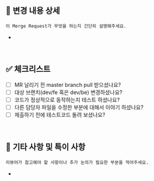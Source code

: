 ## 📌 변경 내용 상세
`이 Merge Request가 무엇을 하는지 간단히 설명해주세요.`

- 

<br>

## ✅ 체크리스트
- [ ] MR 날리기 전 master branch pull 받으셨나요?
- [ ] 대상 브랜치(dev/fe 혹은 dev/be) 변경하셨나요? 
- [ ] 코드가 정상적으로 동작하는지 테스트 하셨나요?
- [ ] 다른 담당자 파일을 수정한 부분에 대해서 이야기 하셨나요?
- [ ] 제출하기 전에 테스트코드 돌려 보셨나요?

<br>

## 💬 기타 사항 및 특이 사항
`리뷰어가 참고해야 할 사항이나 추가 논의가 필요한 부분을 적어주세요.`

- 
